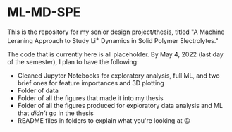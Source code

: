 # ML-MD-SPE
This is the repository for my senior design project/thesis, titled "A Machine Leraning Approach to Study Li<sup>+</sup> Dynamics in Solid Polymer Electrolytes."

The code that is currently here is all placeholder. By May 4, 2022 (last day of the semester), I plan to have the following:

- Cleaned Jupyter Notebooks for exploratory analysis, full ML, and two brief ones for feature importances and 3D plotting
- Folder of data
- Folder of all the figures that made it into my thesis
- Folder of all the figures produced for exploratory data analysis and ML that *didn't* go in the thesis
- README files in folders to explain what you're looking at 😉
